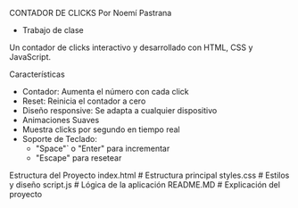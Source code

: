 CONTADOR DE CLICKS
Por Noemí Pastrana
- Trabajo de clase

Un contador de clicks interactivo y desarrollado con HTML, CSS y JavaScript. 

Características
- Contador: Aumenta el número con cada click
- Reset: Reinicia el contador a cero
- Diseño responsive: Se adapta a cualquier dispositivo
- Animaciones Suaves
- Muestra clicks por segundo en tiempo real
- Soporte de Teclado: 
  - "Space"` o "Enter" para incrementar
  - "Escape" para resetear


Estructura del Proyecto
index.html # Estructura principal
styles.css # Estilos y diseño
script.js  # Lógica de la aplicación
README.MD  # Explicación del proyecto  
